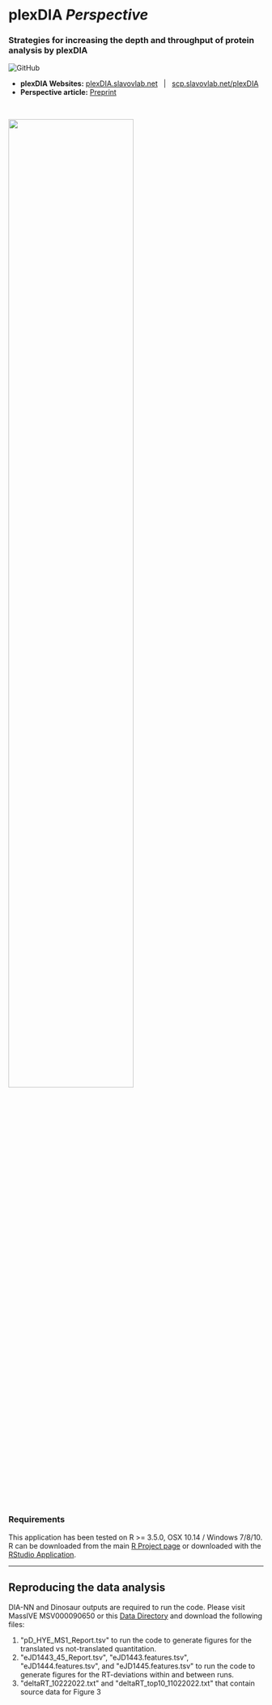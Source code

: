 # plexDIA *Perspective*
### Strategies for increasing the depth and throughput of protein analysis by plexDIA   


<!--![GitHub release](https://img.shields.io/github/release/SlavovLab/DO-MS.svg)-->
![GitHub](https://img.shields.io/github/license/SlavovLab/DO-MS.svg)

* **plexDIA Websites:** [plexDIA.slavovlab.net](https://plexDIA.slavovlab.net) &nbsp; | &nbsp; [scp.slavovlab.net/plexDIA](https://scp.slavovlab.net/plexDIA)
* **Perspective article:** [Preprint](https://www.biorxiv.org/content/10.1101/2022.11.05.515287v1) <!-- &nbsp; | &nbsp; [*Nature Biotechnology* Article](https://doi.org/10.1038/s41587-022-01389-w) -->


&nbsp;

<img src="https://scp.slavovlab.net/Figs/plexDIA_4.png" width="70%">



### Requirements

This application has been tested on R >= 3.5.0, OSX 10.14 / Windows 7/8/10. R can be downloaded from the main [R Project page](https://www.r-project.org/) or downloaded with the [RStudio Application](https://www.rstudio.com/products/rstudio/download/).



------------

## Reproducing the data analysis


DIA-NN and Dinosaur outputs are required to run the code. Please visit MassIVE MSV000090650 or this [Data Directory](https://drive.google.com/drive/folders/1eOntI0B-i5NK66DnDXnqZp2SvCPvl10R?usp=sharing) and download the following files:

1) "pD_HYE_MS1_Report.tsv" to run the code to generate figures for the translated vs not-translated quantitation.
2) "eJD1443_45_Report.tsv", "eJD1443.features.tsv", "eJD1444.features.tsv", and "eJD1445.features.tsv" to run the code to generate figures for the RT-deviations within and between runs.
3) "deltaRT_10222022.txt" and "deltaRT_top10_11022022.txt" that contain source data for Figure 3
